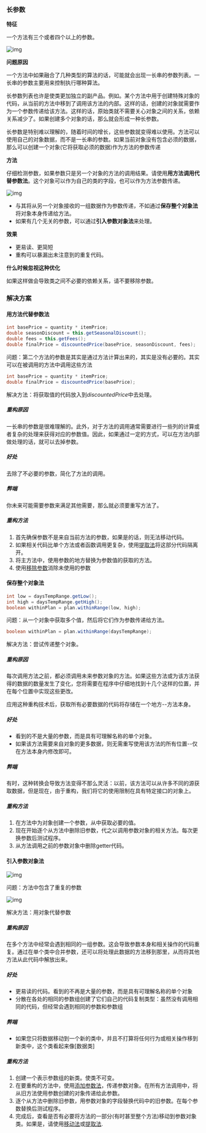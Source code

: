 ### 长参数

**特征**

一个方法有三个或者四个以上的参数。



![img](https://sourcemaking.com/images/refactoring-illustrations/2x/long-parameter-list-1.png)

**问题原因**

一个方法中如果融合了几种类型的算法的话，可能就会出现一长串的参数列表。一长串的参数主要用来控制执行哪种算法。

长参数列表也许是使类更加独立的副产品。例如。某个方法中用于创建特殊对象的代码，从当前的方法中移到了调用该方法的内部。这样的话，创建的对象就需要作为一个参数传递给该方法。这样的话，原始类就不需要关心对象之间的关系，依赖关系减少了。如果创建多个对象的话，那么就会形成一种长参数。

长参数是特别难以理解的，随着时间的增长，这些参数就变得难以使用。方法可以使用自己的对象数据，而不是一长串的参数。如果当前对象没有包含必须的数据，那么可以创建一个对象(它将获取必须的数据)作为方法的参数传递

**方法**

仔细检测参数，如果参数只是另一个对象的方法的调用结果。请使用**用方法调用代替参数法**。这个对象可以作为自己的类的字段，也可以作为方法参数传递。

![img](https://sourcemaking.com/images/refactoring-illustrations/2x/long-parameter-list-2.png)

* 与其将从另一个对象接收的一组数据作为参数传递，不如通过**保存整个对象法**将对象本身传递给方法。
* 如果有几个无关的参数，可以通过**引入参数对象法**来处理。

**效果**

* 更易读、更简短
* 重构可以暴漏出未注意到的重复代码。

**什么时候忽视这种优化**

如果这样做会导致类之间不必要的依赖关系，请不要移除参数。

### 解决方案

#### 用方法代替参数法

```java
int basePrice = quantity * itemPrice;
double seasonDiscount = this.getSeasonalDiscount();
double fees = this.getFees();
double finalPrice = discountedPrice(basePrice, seasonDiscount, fees);
```

问题：第二个方法的参数是其实是通过方法计算出来的，其实是没有必要的。其实可以在被调用的方法中调用这些方法

```java
int basePrice = quantity * itemPrice;
double finalPrice = discountedPrice(basePrice);
```

解决方法：将获取值的代码放入到*discountedPrice*中去处理。

##### 重构原因

一长串的参数是很难理解的。此外，对于方法的调用通常需要进行一些列的计算或者复杂的处理来获得对应的参数值。因此，如果通过一定的方式，可以在方法内部做处理的话，就可以去掉参数。

##### 好处

去除了不必要的参数，简化了方法的调用。

##### 弊端

你未来可能需要参数来满足其他需要，那么就必须要重写方法了。

##### 重构方法

1. 首先确保参数不是来自当前方法的参数，如果是的话，则无法移动代码。
2. 如果相关代码比单个方法或者函数调用更复杂，使用[提取法](https://sourcemaking.com/refactoring/extract-method)将这部分代码隔离开。
3. 将主方法中，使用参数的地方替换为参数值的获取的方法。
4. 使用[移除参数](https://sourcemaking.com/refactoring/remove-parameter)消除未使用的参数

#### 保存整个对象法

```java
int low = daysTempRange.getLow();
int high = daysTempRange.getHigh();
boolean withinPlan = plan.withinRange(low, high);
```

问题：从一个对象中获取多个值，然后将它们作为参数传递给方法。

```java
boolean withinPlan = plan.withinRange(daysTempRange);
```

解决方法：尝试传递整个对象。

##### 重构原因

每次调用方法之前，都必须调用未来参数对象的方法。如果这些方法或为该方法获得的数据的数量发生了变化，您将需要在程序中仔细地找到十几个这样的位置，并在每个位置中实现这些更改。

应用这种重构技术后，获取所有必要数据的代码将存储在一个地方--方法本身。

##### 好处

- 看到的不是大量的参数，而是具有可理解名称的单个对象。
- 如果该方法需要来自对象的更多数据，则无需重写使用该方法的所有位置--仅在方法本身内修改即可。

##### 弊端

有时，这种转换会导致方法变得不那么灵活：以前，该方法可以从许多不同的源获取数据，但是现在，由于重构，我们将它的使用限制在具有特定接口的对象上。

##### 重构方法

1. 在方法中为对象创建一个参数，从中获取必要的值。
2. 现在开始逐个从方法中删除旧参数，代之以调用参数对象的相关方法。每次更换参数后测试程序。
3. 从方法调用之前的参数对象中删除getter代码。

#### 引入参数对象法

![img](http://cdn.qiniu.kailaisii.com/typora/202006/01/174547-809764.png)

问题：方法中包含了重复的参数

![img](http://cdn.qiniu.kailaisii.com/typora/202006/01/174603-201974.png)

解决方法：用对象代替参数

##### 重构原因

在多个方法中经常会遇到相同的一组参数。这会导致参数本身和相关操作的代码重复。通过在单个类中合并参数，还可以将处理此数据的方法移到那里，从而将其他方法从此代码中解放出来。

##### 好处

* 更易读的代码。看到的不再是大量的参数，而是具有可理解名称的单个对象
* 分散在各处的相同的参数组创建了它们自己的代码复制类型：虽然没有调用相同的代码，但经常会遇到相同的参数和参数组

##### 弊端

- 如果您只将数据移动到一个新的类中，并且不打算将任何行为或相关操作移到新类中，这个类看起来像[数据类]

##### 重构方法

1. 创建一个表示参数组的新类。使类不可变。
2. 在要重构的方法中，使用[添加参数法](https://sourcemaking.com/refactoring/add-parameter)，传递参数对象。在所有方法调用中，将从旧方法使用参数创建的对象传递给此参数。
3. 逐个从方法中删除旧参数，用参数对象的字段替换代码中的旧参数。在每个参数替换后测试程序。
4. 完成后，查看是否有必要将方法的一部分(有时甚至整个方法)移动到参数对象类。如果是，请使用[移动法](https://sourcemaking.com/refactoring/move-method)或[提取法](https://sourcemaking.com/refactoring/extract-method).